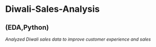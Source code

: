 # Diwali-Sales-Analysis
## (EDA,Python)
*Analyzed Diwali sales data to improve customer experience and sales*

